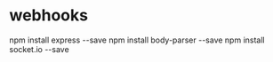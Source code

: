 # webhooks


npm install express --save
npm install body-parser --save
npm install socket.io --save
